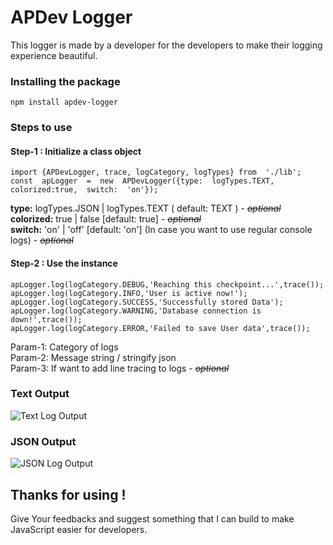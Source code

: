 # APDev Logger
This logger is made by a developer for the developers to make their logging experience beautiful.

### Installing the package

    npm install apdev-logger

###
### Steps to use
#### Step-1 : Initialize a class object
````
import {APDevLogger, trace, logCategory, logTypes} from  './lib';
const  apLogger  =  new  APDevLogger({type:  logTypes.TEXT,  colorized:true,  switch:  'on'});
````
**type:** logTypes.JSON | logTypes.TEXT ( default: TEXT ) - ~~*optional*~~ <br />
**colorized:** true | false [default: true] - ~~*optional*~~ <br />
**switch:** 'on' | 'off' [default: 'on'] (In case you want to use regular console logs) - ~~*optional*~~ <br />

#### Step-2 : Use the instance
````
apLogger.log(logCategory.DEBUG,'Reaching this checkpoint...',trace());
apLogger.log(logCategory.INFO,'User is active now!');
apLogger.log(logCategory.SUCCESS,'Successfully stored Data');
apLogger.log(logCategory.WARNING,'Database connection is down!',trace());
apLogger.log(logCategory.ERROR,'Failed to save User data',trace());
````
Param-1: Category of logs <br />
Param-2: Message string / stringify json <br />
Param-3: If want to add line tracing to logs - ~~*optional*~~ <br />

###
### Text Output
![Text Log Output](https://github.com/arth40/APDev-Logger/assets/59698234/70fd2868-0b38-403d-9e56-ac7c18a77490)

### JSON Output
![JSON Log Output](https://github.com/arth40/APDev-Logger/assets/59698234/4ab07f53-5d3b-4c35-ae94-bb41181f9dc3)

###
## Thanks for using !
Give Your feedbacks and suggest something that I can build to make JavaScript easier for developers.
